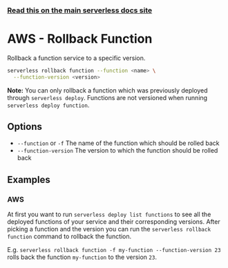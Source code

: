 <!--
title: Serverless Rollback Function CLI Command
menuText: rollback function
menuOrder: 15
description: Rollback a function to a specific version
layout: Doc
-->

<!-- DOCS-SITE-LINK:START automatically generated  -->

### [Read this on the main serverless docs site](https://www.serverless.com/framework/docs/providers/aws/cli-reference/rollback-function)

<!-- DOCS-SITE-LINK:END -->

# AWS - Rollback Function

Rollback a function service to a specific version.

```bash
serverless rollback function --function <name> \
  --function-version <version>
```

**Note:** You can only rollback a function which was previously deployed through `serverless deploy`. Functions are not versioned when running `serverless deploy function`.

## Options

- `--function` or `-f` The name of the function which should be rolled back
- `--function-version` The version to which the function should be rolled back

## Examples

### AWS

At first you want to run `serverless deploy list functions` to see all the deployed functions of your service and their corresponding versions.
After picking a function and the version you can run the `serverless rollback function` command to rollback the function.

E.g. `serverless rollback function -f my-function --function-version 23` rolls back the function `my-function` to the version `23`.
